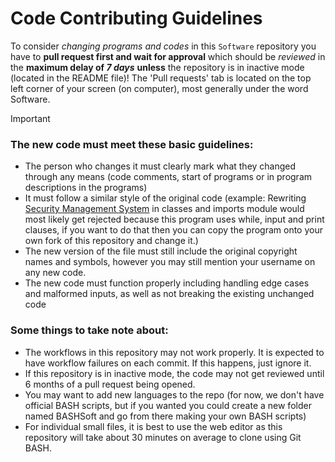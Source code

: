 # Code Contributing Guidelines

To consider *changing programs and codes* in this `Software` repository you have to **pull request first and wait for approval** which should be *reviewed* in the **maximum delay of ***7 days***** **unless** the repository is in inactive mode (located in the README file)! The 'Pull requests' tab is located on the top left corner of your screen (on computer), most generally under the word Software.

> [!IMPORTANT]
> ### The new code must meet these basic guidelines:
>
> - The person who changes it must clearly mark what they changed through any means (code comments, start of programs or in program descriptions in the programs)
> - It must follow a similar style of the original code (example: Rewriting [Security Management System](https://github.com/GamerSoft24/Software/blob/Main/PySoft/Utilities/security%20management%20system.py) in classes and imports module would most likely get rejected because this program uses while, input and print clauses, if you want to do that then you can copy the program onto your own fork of this repository and change it.)
> - The new version of the file must still include the original copyright names and symbols, however you may still mention your username on any new code.
> - The new code must function properly including handling edge cases and malformed inputs, as well as not breaking the existing unchanged code
>
> ### Some things to take note about:
>
> - The workflows in this repository may not work properly. It is expected to have workflow failures on each commit. If this happens, just ignore it.
> - If this repository is in inactive mode, the code may not get reviewed until 6 months of a pull request being opened.
> - You may want to add new languages to the repo (for now, we don't have official BASH scripts, but if you wanted you could create a new folder named BASHSoft and go from there making your own BASH scripts)
> - For individual small files, it is best to use the web editor as this repository will take about 30 minutes on average to clone using Git BASH.


